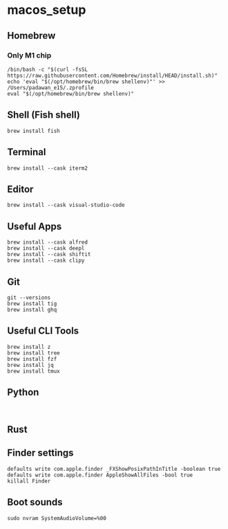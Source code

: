 # macos_setup


## Homebrew




### Only M1 chip

```
/bin/bash -c "$(curl -fsSL https://raw.githubusercontent.com/Homebrew/install/HEAD/install.sh)"
echo 'eval "$(/opt/homebrew/bin/brew shellenv)"' >> /Users/padawan_e15/.zprofile
eval "$(/opt/homebrew/bin/brew shellenv)"
```


## Shell (Fish shell)

```
brew install fish
```

## Terminal

```
brew install --cask iterm2
```


## Editor
```
brew install --cask visual-studio-code
```


## Useful Apps

```
brew install --cask alfred
brew install --cask deepl
brew install --cask shiftit
brew install --cask clipy
```

## Git
```
git --versions
brew install tig
brew install ghq
```

## Useful CLI Tools

```
brew install z
brew install tree
brew install fzf
brew install jq
brew install tmux
```

## Python
```


```


## Rust


## Finder settings

```
defaults write com.apple.finder _FXShowPosixPathInTitle -boolean true
defaults write com.apple.finder AppleShowAllFiles -bool true
killall Finder
```

## Boot sounds

```
sudo nvram SystemAudioVolume=%00
```

